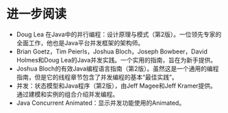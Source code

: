 # 进一步阅读

* Doug Lea 在Java中的并行编程：设计原理与模式（第2版）。一位领先专家的全面工作，他也是Java平台并发框架的架构师。
* Brian Goetz，Tim Peierls，Joshua Bloch，Joseph Bowbeer，David Holmes和Doug Lea的Java并发实践。一个实用的指南，旨在为新手提供。
* Joshua Bloch的有效Java编程语言指南（第2版）。虽然这是一个通用的编程指南，但是它的线程章节包含了并发编程的基本“最佳实践”。
* 并发：状态模型和Java程序（第2版），由Jeff Magee和Jeff Kramer提供。通过建模和实例的组合介绍并发编程。
* Java Concurrent Animated：显示并发功能使用的Animated。